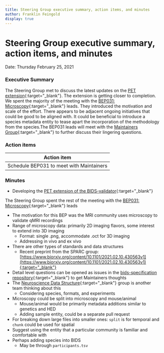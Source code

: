 ```yaml
---
title: Steering Group executive summary, action items, and minutes
author: Franklin Feingold
display: true
---
```


# Steering Group executive summary, action items, and minutes

Date: Thursday February 25, 2021

<!--more-->

### Executive Summary

The Steering Group met to discuss the latest updates on the [PET extension](https://github.com/bids-standard/bids-specification/pull/633){:target="_blank"}. The extension is getting closer to completion. We spent the majority of the meeting with the [BEP031: Microscopy](https://docs.google.com/document/d/1Nlu6QVQrbOQtdtcRarsONbX5SrOubXWBvkV37LRRqrc/edit){:target="_blank"} leads. They introduced the motivation and scale of the effort. There appears to be adjacent ongoing initiatives that could be good to be aligned with. It could be beneficial to introduce a species metadata entity to tease apart the incorporation of the methodology from the species.The BEP031 leads will meet with the [Maintainers Group](https://github.com/bids-standard/bids-specification/blob/master/DECISION-MAKING.md#maintainers-group){:target="_blank"} to further discuss their lingering questions. 

### Action items



| Action item |
| -------- |
| Schedule BEP031 to meet with Maintainers     |


### Minutes

- Developing the [PET extension of the BIDS-validator](https://github.com/bids-standard/bids-validator/tree/bep_009){:target="_blank"}

The Steering Group spent the rest of the meeting with the [BEP031: Microscopy](https://docs.google.com/document/d/1Nlu6QVQrbOQtdtcRarsONbX5SrOubXWBvkV37LRRqrc/edit){:target="_blank"} leads

- The motivation for this BEP was the MRI community uses microscopy to validate qMRI recordings
- Range of microscopy data: primarily 2D imaging flavors, some interest to extend into 3D imaging
  - Format: single .png, accommodate .oct for 3D imaging
  - Addressing in vivo and ex vivo
- There are other types of standards and data structures
  - Recent preprint from the SPARC group: [https://www.biorxiv.org/content/10.1101/2021.02.10.430563v1](https://www.biorxiv.org/content/10.1101/2021.02.10.430563v1){:target="_blank"}
- Detail level questions can be opened as issues in the [bids-specification repository](https://github.com/bids-standard/bids-specification){:target="_blank"} to get Maintainers thoughts
- The [Neuroscience Data Structure](https://github.com/INCF/neuroscience-data-structure/issues){:target="_blank"} group is another team thinking about this
  - Considering species, formats, and experiments
- Microscopy could be split into microscopy and mouse/animal
  - Mouse/animal would be primarily metadata additions similar to genetics and HED
  - Adding sample entity, could be a separate pull request
- For breaking down large files into smaller ones: `split` is for temporal and `chunk` could be used for spatial 
- Suggest using the entity that a particular community is familiar and comfortable with
- Perhaps adding species into BIDS
  - May be through `participants.tsv`

